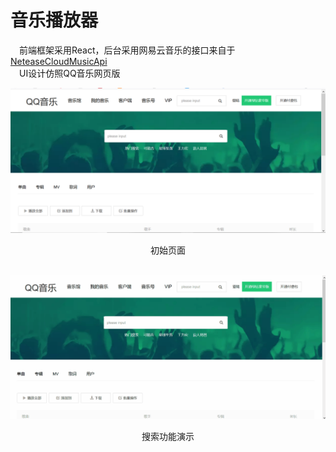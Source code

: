 # 音乐播放器
&emsp;前端框架采用React，后台采用网易云音乐的接口来自于[NeteaseCloudMusicApi](https://binaryify.github.io/NeteaseCloudMusicApi/#/)
<br>&emsp;UI设计仿照QQ音乐网页版<br>


![初始界面](https://github.com/zhghxy/qq-music-player/raw/master/build/qq_m1.PNG "初始界面")
<center>初始页面</center><br>

![搜索功能演示](https://github.com/zhghxy/qq-music-player/raw/master/build/qq_m_gif.gif "搜索功能演示")
<div align=center>搜索功能演示</div>
